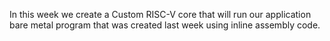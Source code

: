 In this week we create a Custom RISC-V core that will run our application bare metal program that was created last week using inline assembly code.



